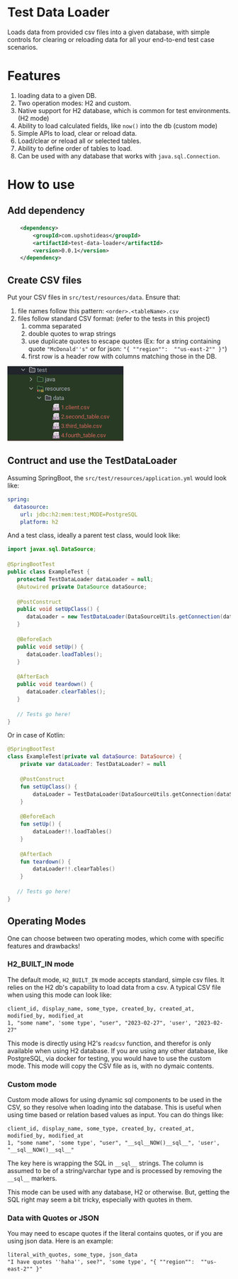 # Test Data Loader
Loads data from provided csv files into a given database, with simple controls for clearing or reloading data for all
your end-to-end test case scenarios.

# Features
1. loading data to a given DB.
2. Two operation modes: H2 and custom.
3. Native support for H2 database, which is common for test environments. (H2 mode)
4. Ability to load calculated fields, like `now()` into the db (custom mode)
5. Simple APIs to load, clear or reload data.
6. Load/clear or reload all or selected tables.
7. Ability to define order of tables to load.
8. Can be used with any database that works with `java.sql.Connection`.

# How to use
## Add dependency
```xml
    <dependency>
        <groupId>com.upshotideas</groupId>
        <artifactId>test-data-loader</artifactId>
        <version>0.0.1</version>
    </dependency>
```
## Create CSV files
Put your CSV files in `src/test/resources/data`. Ensure that:
1. file names follow this pattern: `<order>.<tableName>.csv`
2. files follow standard CSV format: (refer to the tests in this project)
   1. comma separated
   2. double quotes to wrap strings
   3. use duplicate quotes to escape quotes (Ex: for a string containing quote `"McDonald''s"` or for json: `"{ ""region"":  ""us-east-2"" }"`)
   4. first row is a header row with columns matching those in the DB.

![data-location-screenshot.png](docs/data-location-screenshot.png)

## Contruct and use the TestDataLoader
Assuming SpringBoot, the `src/test/resources/application.yml` would look like:
```yaml
spring:
  datasource:
    url: jdbc:h2:mem:test;MODE=PostgreSQL
    platform: h2
```

And a test class, ideally a parent test class, would look like:
```java
import javax.sql.DataSource;

@SpringBootTest
public class ExampleTest {
   protected TestDataLoader dataLoader = null;
   @Autowired private DataSource dataSource;

   @PostConstruct
   public void setUpClass() {
      dataLoader = new TestDataLoader(DataSourceUtils.getConnection(dataSource));
   }

   @BeforeEach
   public void setUp() {
      dataLoader.loadTables();
   }

   @AfterEach
   public void teardown() {
      dataLoader.clearTables();
   }

   // Tests go here!
}
```
Or in case of Kotlin:
```kotlin
@SpringBootTest
class ExampleTest(private val dataSource: DataSource) {
    private var dataLoader: TestDataLoader? = null

    @PostConstruct
    fun setUpClass() {
        dataLoader = TestDataLoader(DataSourceUtils.getConnection(dataSource))
    }

    @BeforeEach
    fun setUp() {
        dataLoader!!.loadTables()
    }

    @AfterEach
    fun teardown() {
        dataLoader!!.clearTables()
    }

   // Tests go here!
}
```

## Operating Modes
One can choose between two operating modes, which come with specific features and drawbacks!

### H2_BUILT_IN mode
The default mode, `H2_BUILT_IN` mode accepts standard, simple csv files. It relies on the H2 db's capability to
load data from a csv. A typical CSV file when using this mode can look like:
```csv
client_id, display_name, some_type, created_by, created_at, modified_by, modified_at
1, "some name", 'some type', "user", "2023-02-27", 'user', "2023-02-27"
```
This mode is directly using H2's `readcsv` function, and therefor is only available when using H2 database.
If you are using any other database, like PostgreSQL, via docker for testing, you would have to use the custom mode.
This mode will copy the CSV file as is, with no dymaic contents.

### Custom mode
Custom mode allows for using dynamic sql components to be used in the CSV, so they resolve when loading into
the database. This is useful when using time based or relation based values as input. You can do things like:
```csv
client_id, display_name, some_type, created_by, created_at, modified_by, modified_at
1, "some name", 'some type', "user", "__sql__NOW()__sql__", 'user', "__sql__NOW()__sql__"
```
The key here is wrapping the SQL in `__sql__` strings. The column is assumed to be of a
string/varchar type and is processed by removing the `__sql__` markers.

This mode can be used with any database, H2 or otherwise. But, getting the SQL right may seem a bit tricky,
especially with quotes in them.

### Data with Quotes or JSON
You may need to escape quotes if the literal contains quotes, or if you are using json data. Here is an example:
```csv
literal_with_quotes, some_type, json_data
"I have quotes ''haha'', see?", 'some type', "{ ""region"":  ""us-east-2"" }"
```
